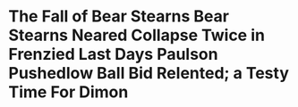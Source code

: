 # The Fall of Bear Stearns Bear Stearns Neared Collapse Twice in Frenzied Last Days Paulson Pushedlow Ball Bid Relented; a Testy Time For Dimon
